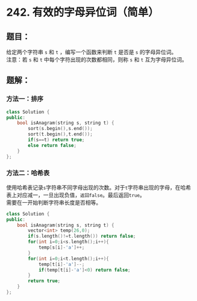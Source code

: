 # 242. 有效的字母异位词（简单）
## 题目：
给定两个字符串 `s` 和 `t` ，编写一个函数来判断 `t` 是否是 `s` 的字母异位词。\
注意：若 `s` 和 `t` 中每个字符出现的次数都相同，则称 `s` 和 `t` 互为字母异位词。
## 题解：
### 方法一：排序
```c++
class Solution {
public:
    bool isAnagram(string s, string t) {
        sort(s.begin(),s.end());
        sort(t.begin(),t.end());
        if(s==t) return true;
        else return false;
    }
};
```
### 方法二：哈希表
使用哈希表记录`s`字符串不同字母出现的次数。对于`t`字符串出现的字母，在哈希表上对应减一，一旦出现负值，`返回false`。最后返回`true`。\
需要在一开始判断字符串长度是否相等。
```c++
class Solution {
public:
    bool isAnagram(string s, string t) {
        vector<int> temp(26,0);
        if(s.length()!=t.length()) return false;
        for(int i=0;i<s.length();i++){
            temp[s[i]-'a']++;
        }
        for(int i=0;i<t.length();i++){
            temp[t[i]-'a']--;
            if(temp[t[i]-'a']<0) return false; 
        }
        return true;
    }
};
```